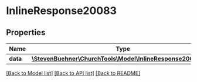 # InlineResponse20083

## Properties
Name | Type | Description | Notes
------------ | ------------- | ------------- | -------------
**data** | [**\StevenBuehner\ChurchTools\Model\InlineResponse20083Data**](InlineResponse20083Data.md) |  | [optional] 

[[Back to Model list]](../../README.md#documentation-for-models) [[Back to API list]](../../README.md#documentation-for-api-endpoints) [[Back to README]](../../README.md)

